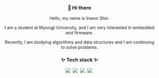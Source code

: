 

<h3 align="center"> 👋 Hi there </h3>
   
   <p align="center"> Hello, my name is Inwoo Shin.   </p>
   <p align="center">I am a student at Myongji University, and I am very interested in embedded and firmware. </p>  
   <p align="center">Recently, I am studying algorithms and data structures and I am continuing to solve problems. </p>
   
   <h3 align = "center"> ✨ Tech stack ✨ </h3>
   
   <p align="center"> 
   <img src="https://img.shields.io/badge/C-A8B9CC?style=flat-square&logo=C&logoColor=white"/></a>&nbsp 
   <img src="https://img.shields.io/badge/C++-00599C?style=flat-square&logo=C%2B%2B&logoColor=white"/></a>&nbsp 
   <img src="https://img.shields.io/badge/OpenCV-5C3EE8?style=flat-square&logo=Opencv"/></a>&nbsp  
   <img src="https://img.shields.io/badge/OpenGL-5586A4?style=flat-square&logo=Opengl&clo"/></a>&nbsp 
   </p>
<!--
**inwooshin/inwooshin** is a ✨ _special_ ✨ repository because its `README.md` (this file) appears on your GitHub profile.

Here are some ideas to get you started:

- 🔭 I’m currently working on ...
- 🌱 I’m currently learning ...
- 👯 I’m looking to collaborate on ...
- 🤔 I’m looking for help with ...
- 💬 Ask me about ...
- 📫 How to reach me: ...
- 😄 Pronouns: ...
- ⚡ Fun fact: ...
-->
